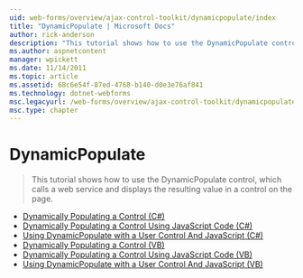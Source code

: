 ```yaml
---
uid: web-forms/overview/ajax-control-toolkit/dynamicpopulate/index
title: "DynamicPopulate | Microsoft Docs"
author: rick-anderson
description: "This tutorial shows how to use the DynamicPopulate control, which calls a web service and displays the resulting value in a control on the page."
ms.author: aspnetcontent
manager: wpickett
ms.date: 11/14/2011
ms.topic: article
ms.assetid: 68c6e54f-87ed-4768-b140-d0e3e76af841
ms.technology: dotnet-webforms
msc.legacyurl: /web-forms/overview/ajax-control-toolkit/dynamicpopulate
msc.type: chapter
---
```

DynamicPopulate
====================
> This tutorial shows how to use the DynamicPopulate control, which calls a web service and displays the resulting value in a control on the page.


- [Dynamically Populating a Control (C#)](dynamically-populating-a-control-cs.md)
- [Dynamically Populating a Control Using JavaScript Code (C#)](dynamically-populating-a-control-using-javascript-code-cs.md)
- [Using DynamicPopulate with a User Control And JavaScript (C#)](using-dynamicpopulate-with-a-user-control-and-javascript-cs.md)
- [Dynamically Populating a Control (VB)](dynamically-populating-a-control-vb.md)
- [Dynamically Populating a Control Using JavaScript Code (VB)](dynamically-populating-a-control-using-javascript-code-vb.md)
- [Using DynamicPopulate with a User Control And JavaScript (VB)](using-dynamicpopulate-with-a-user-control-and-javascript-vb.md)
